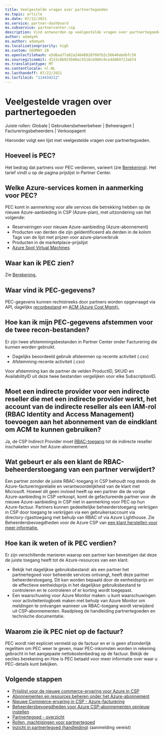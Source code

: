 ```yaml
---
title: Veelgestelde vragen over partnertegoeden
ms.topic: article
ms.date: 07/22/2021
ms.service: partner-dashboard
ms.subservice: partnercenter-csp
description: Vind antwoorden op veelgestelde vragen over partnertegoeden (PEC).
author: adamyeh
ms.author: adamyeh
ms.localizationpriority: high
ms.custom: SEOMAY.20
ms.openlocfilehash: e5d6aa77a02a24648828f06fb2c56640abdbfc56
ms.sourcegitcommit: d133c8b923b90ac5518cb989c0ce4dd69713abf4
ms.translationtype: MT
ms.contentlocale: nl-NL
ms.lasthandoff: 07/22/2021
ms.locfileid: "114434212"
---
```

# <a name="frequently-asked-questions-for-partner-earned-credit"></a>Veelgestelde vragen over partnertegoeden

Juiste rollen: Globale | Gebruikersbeheerbeheer | Beheeragent | Factureringsbeheerders | Verkoopagent

Hieronder volgt een lijst met veelgestelde vragen over partnertegoeden.

## <a name="how-much-is-pec"></a>Hoeveel is PEC?

Het bedrag dat partners voor PEC verdienen, varieert (zie [Berekening](partner-earned-credit-explanation.md#calculation)). Het tarief vindt u op de pagina prijslijst in Partner Center.

## <a name="what-azure-services-are-eligible-for-pec"></a>Welke Azure-services komen in aanmerking voor PEC?

PEC komt in aanmerking voor alle services die betrekking hebben op de nieuwe Azure-aanbieding in CSP (Azure-plan), met uitzondering van het volgende: 
- Reserveringen voor nieuwe Azure-aanbieding (Azure-abonnement)
- Producten van derden die zijn geïdentificeerd als derden in de kolom Tags van de lijst met prijzen voor azure-planverbruik
- Producten in de marketplace-prijslijst
- [Azure Spot Virtual Machines](https://partner.microsoft.com/resources/collection/azure-spot-in-csp#/)

## <a name="where-can-i-see-pec"></a>Waar kan ik PEC zien?

Zie [Berekening.](partner-earned-credit-explanation.md#calculation)

## <a name="where-can-i-find-pec-details"></a>Waar vind ik PEC-gegevens?

PEC-gegevens kunnen rechtstreeks door partners worden opgevraagd via API, dagelijks [reconbestand](partner-earned-credit-explanation.md#calculation) en [ACM (Azure Cost Mgmt).](partner-earned-credit-explanation.md#azure-cost-management-and-pec)

## <a name="how-can-i-reconcile-my-pec-information-across-the-two-recon-files"></a>Hoe kan ik mijn PEC-gegevens afstemmen voor de twee recon-bestanden?

Er zijn twee afstemmingsbestanden in Partner Center onder Facturering die kunnen worden gebruikt.

- Dagelijks beoordeeld gebruik afstemmen op recente activiteit (.csv)
- Afstemming-recente activiteit (.csv)

Voor afstemming kan de partner de velden ProductID, SKUID en AvailabilityID uit deze twee bestanden vergelijken voor elke SubscriptionID.

## <a name="for-an-indirect-reseller-working-with-an-indirect-provider-does-an-indirect-provider-need-to-add-the-indirect-resellers-account-as-an-rbac-identity-and-access-management-iam-role-to-the-end-customers-subscription-in-order-to-utilize-acm"></a>Moet een indirecte provider voor een indirecte reseller die met een indirecte provider werkt, het account van de indirecte reseller als een IAM-rol (RBAC Identity and Access Management) toevoegen aan het abonnement van de eindklant om ACM te kunnen gebruiken?

Ja, de CSP Indirect Provider moet [RBAC-toegang](/azure/role-based-access-control/overview) tot de indirecte reseller inschakelen voor het Azure-abonnement.

## <a name="what-happens-if-a-customer-removes-a-partners-rbac-admin-access"></a>Wat gebeurt er als een klant de RBAC-beheerderstoegang van een partner verwijdert?

Een partner zonder de juiste RBAC-toegang in CSP behoudt nog steeds de Azure-factureringsrelatie en verantwoordelijkheid van de klant met Microsoft. Hoewel dit geen invloed heeft op een partner die de vorige Azure-aanbieding in CSP verkoopt, komt de gefactureerde partner voor de nieuwe Azure-aanbieding in CSP niet in aanmerking voor PEC op hun Azure-factuur. Partners kunnen gedeeltelijke beheerderstoegang verkrijgen in CSP door toegang te verkrijgen via een gebruikersaccount via directory-/gasttoegang met behulp van RBAC of via Azure Lighthouse. Zie Beheerdersbevoegdheden voor de Azure CSP van [een klant herstellen voor meer informatie.](revoke-reinstate-csp.md)

## <a name="how-do-i-know-if-im-earning-pec"></a>Hoe kan ik weten of ik PEC verdien?

Er zijn verschillende manieren waarop een partner kan bevestigen dat deze de juiste toegang heeft tot de Azure-resources van een klant.

- Bekijk het dagelijkse gebruiksbestand: als een partner het partnertegoed voor beheerde services ontvangt, heeft deze partner beheerderstoegang. Dit kan worden bepaald door de eenheidsprijs en de effectieve eenheidsprijs in het dagelijkse gebruiksbestand te controleren en te controleren of er korting wordt toegepast.
- Een waarschuwing voor Azure Monitor maken: [](/azure/azure-monitor/platform/alerts-activity-log) u kunt waarschuwingen voor activiteitenlogboek maken met behulp van Azure Monitor om meldingen te ontvangen wanneer uw RBAC-toegang wordt verwijderd uit CSP-abonnementen. Raadpleeg de handleiding partnertegoeden en technische documentatie.

## <a name="why-dont-i-see-pec-on-the-invoice"></a>Waarom zie ik PEC niet op de factuur?

PEC wordt niet expliciet vermeld op de factuur en er is geen afzonderlijk regelitem om PEC weer te geven, maar PEC-inkomsten worden in rekening gebracht in het aangepaste nettokostenbedrag op de factuur. Bekijk de secties berekening en Hoe is PEC betaald voor meer informatie over waar u PEC-details kunt bekijken.

## <a name="next-steps"></a>Volgende stappen

- [Prijslijst voor de nieuwe commerce-ervaring voor Azure in CSP](azure-plan-price-list.md)
- [Abonnementen en resources beheren onder het Azure-abonnement](azure-plan-manage.md)
- [Nieuwe Commerce-ervaring in CSP - Azure-facturering](azure-plan-billing.md)
- [Beheerdersbevoegdheden voor Azure CSP-abonnementen opnieuw instellen](revoke-reinstate-csp.md)
- [Partnertegoed - overzicht](partner-earned-credit.md)
- [Rollen, machtigingen voor partnertegoed](azure-roles-perms-pec.md)
- [Inzicht in partnertegoed (handleiding)](https://partner.microsoft.com/resources/detail/understanding-partner-earned-credit-pdf) (aanmelding vereist)
